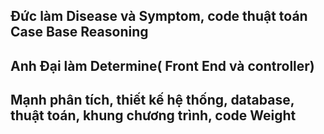 ## Đức làm Disease và Symptom, code thuật toán Case Base Reasoning
## Anh Đại làm Determine( Front End và controller)
## Mạnh phân tích, thiết kế hệ thống, database, thuật toán, khung chương trình, code Weight

